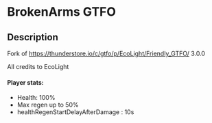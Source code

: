 # BrokenArms GTFO

## Description

Fork of https://thunderstore.io/c/gtfo/p/EcoLight/Friendly_GTFO/ 3.0.0

All credits to EcoLight

#### Player stats:
- Health: 100%
- Max regen up to 50%
- healthRegenStartDelayAfterDamage : 10s
 